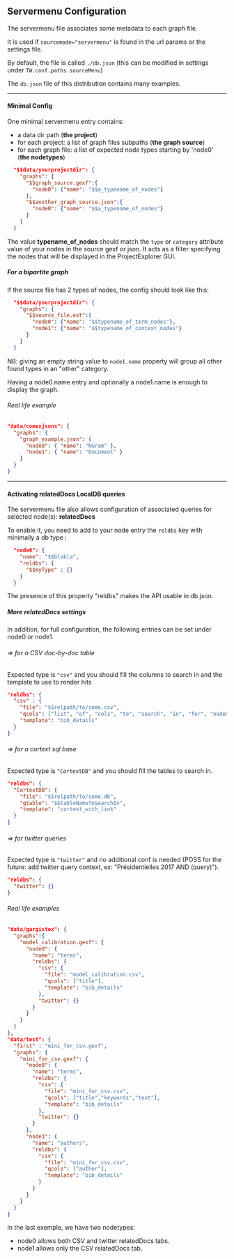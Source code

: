 ## Servermenu Configuration

The servermenu file associates some metadata to each graph file.

It is used if `sourcemode="servermenu"` is found in the url params or the settings file.

By default, the file is called `./db.json` (this can be modified in settings under `TW.conf.paths.sourceMenu`)

The `db.json` file of this distribution contains many examples.

------------------------------------------------------
#### Minimal Config

One minimal servermenu entry contains:
  - a data dir path (**the project**)
  - for each project: a list of graph files subpaths (**the graph source**)
  - for each graph file: a list of expected node types starting by 'node0' (**the nodetypes**)

```json
  "$$data/yourprojectdir": {
    "graphs": {
      "$$graph_source.gexf":{
        "node0": {"name": "$$a_typename_of_nodes"}
      },
      "$$another_graph_source.json":{
        "node0": {"name": "$$a_typename_of_nodes"}
      }
    }
  }
```
The value **typename_of_nodes** should match the `type` or `category` attribute value of your nodes in the source gexf or json. It acts as a filter specifying the nodes that will be displayed in the ProjectExplorer GUI.

##### For a bipartite graph
If the source file has 2 types of nodes, the config should look like this:
```json
  "$$data/yourprojectdir": {
    "graphs": {
      "$$source_file.ext":{
        "node0": {"name": "$$typename_of_term_nodes"},
        "node1": {"name": "$$typename_of_context_nodes"}
      }
    }
  }
```

NB: giving an empty string value to `node1.name` property will group all other found types in an "other" category.

Having a node0.name entry and optionally a node1.name is enough to display the graph.

###### Real life example
```json
"data/comexjsons": {
  "graphs": {
    "graph_example.json": {
      "node0": { "name": "NGram" },
      "node1": { "name": "Document" }
    }
  }
}
```

------------------------------------------------------
#### Activating relatedDocs LocalDB queries

The servermenu file also allows configuration of associated queries for selected node(s): **relatedDocs**

To enable it, you need to add to your node entry the `reldbs` key with minimally a db type :

```json
  "node0": {
    "name": "$$blabla",
    "reldbs": {
      "$$myType" : {}
    }
  }
```

The presence of this property "reldbs" makes the API usable in db.json.

##### More relatedDocs settings
In addition, for full configuration, the following entries can be set under node0 or node1.

###### => for a CSV doc-by-doc table
Expected type is `"csv"` and you should fill the columns to search in and the template to use to render hits
```json
"reldbs": {
  "csv" : {
    "file": "$$relpath/to/some.csv",
    "qcols": ["list", "of", "cols", "to", "search", "in", "for", "node0"],
    "template": "bib_details"
  }
}
```

###### => for a cortext sql base
Expected type is `"CortextDB"` and you should fill the tables to search in.
```json
"reldbs": {
  "CortextDB": {
    "file": "$$relpath/to/some.db",
    "qtable": "$$tableNameToSearchIn",
    "template": "cortext_with_link"
  }
}
```

###### => for twitter queries
Expected type is `"twitter"` and no additional conf is needed (POSS for the future: add twitter query context, ex: "Présidentielles 2017 AND (query)").
```json
"reldbs": {
  "twitter": {}
}
```

###### Real life examples
```json
"data/gargistex": {
  "graphs":{
    "model_calibration.gexf": {
      "node0": {
        "name": "terms",
        "reldbs": {
          "csv": {
            "file": "model_calibration.csv",
            "qcols": ["title"],
            "template": "bib_details"
          },
          "twitter": {}
        }
      }
    }
  }
},
"data/test": {
  "first" : "mini_for_csv.gexf",
  "graphs": {
    "mini_for_csv.gexf": {
      "node0": {
        "name": "terms",
        "reldbs": {
          "csv": {
            "file": "mini_for_csv.csv",
            "qcols": ["title","keywords","text"],
            "template": "bib_details"
          },
          "twitter": {}
        }
      },
      "node1": {
        "name": "authors",
        "reldbs": {
          "csv": {
            "file": "mini_for_csv.csv",
            "qcols": ["author"],
            "template": "bib_details"
          }
        }
      }
    }
  }
}
```

In the last exemple, we have two nodetypes:
  - node0 allows both CSV and twitter relatedDocs tabs.
  - node1 allows only the CSV relatedDocs tab.
